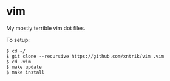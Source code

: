 # vim

My mostly terrible vim dot files. 

To setup:

```console
$ cd ~/
$ git clone --recursive https://github.com/xntrik/vim .vim
$ cd .vim
$ make update
$ make install
```
